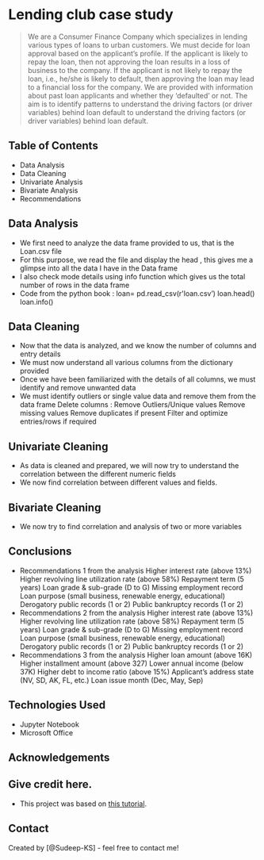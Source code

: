 # Lending club case study
> We are a Consumer Finance Company which specializes in lending various types of loans to urban customers.
We must decide for loan approval based on the applicant’s profile.
If the applicant is likely to repay the loan, then not approving the loan results in a loss of business to the company.
If the applicant is not likely to repay the loan, i.e., he/she is likely to default, then approving the loan may lead to a financial loss for the company.
We are provided with information about past loan applicants and whether they ‘defaulted’ or not.
The aim is to identify patterns to understand the driving factors (or driver variables) behind loan default to understand the driving factors (or driver variables) behind loan default.



## Table of Contents
* Data Analysis
* Data Cleaning
* Univariate Analysis
* Bivariate Analysis
* Recommendations

<!-- You can include any other section that is pertinent to your problem -->

## Data Analysis
- We first need to analyze the data frame provided to us, that is the Loan.csv file
- For this purpose, we read the file and display the head , this gives me a glimpse into all the data I have in the Data frame
- I also check mode details using info function which gives us the total number of rows in the data frame
- Code from the python book :
	loan= pd.read_csv(r'loan.csv’)
	loan.head()
	loan.info()

<!-- You don't have to answer all the questions - just the ones relevant to your project. -->
## Data Cleaning
- Now that the data is analyzed, and we know the number of columns and entry details
- We must now understand all various columns from the dictionary provided
- Once we have been familiarized with the details of all columns, we must identify and remove unwanted data 
- We must identify outliers or single value data and remove them from the data frame
	Delete columns :
	Remove Outliers/Unique values
	Remove missing values
	Remove duplicates if present
	Filter and optimize entries/rows if required

<!-- You don't have to answer all the questions - just the ones relevant to your project. -->
## Univariate Cleaning
- As data is cleaned and prepared, we will now try to understand the correlation between the different numeric fields
- We now find correlation between different values and fields.

<!-- You don't have to answer all the questions - just the ones relevant to your project. -->
## Bivariate Cleaning
- We now try to find correlation and analysis of two or more variables

<!-- You don't have to answer all the questions - just the ones relevant to your project. -->
## Conclusions
- Recommendations 1 from the analysis
	Higher interest rate (above 13%)
	Higher revolving line utilization rate (above 58%)
	Repayment term (5 years)
	Loan grade & sub-grade (D to G)
	Missing employment record
	Loan purpose (small business, renewable energy, educational)
	Derogatory public records (1 or 2)
	Public bankruptcy records (1 or 2)
- Recommendations 2 from the analysis
	Higher interest rate (above 13%)
	Higher revolving line utilization rate (above 58%)
	Repayment term (5 years)
	Loan grade & sub-grade (D to G)
	Missing employment record
	Loan purpose (small business, renewable energy, educational)
	Derogatory public records (1 or 2)
	Public bankruptcy records (1 or 2)
- Recommendations 3 from the analysis
	Higher loan amount (above 16K)
	Higher installment amount (above 327)
	Lower annual income (below 37K)
	Higher debt to income ratio (above 15%)
	Applicant’s address state (NV, SD, AK, FL, etc.)
	Loan issue month (Dec, May, Sep)

<!-- You don't have to answer all the questions - just the ones relevant to your project. -->


## Technologies Used
- Jupyter Notebook
- Microsoft Office

<!-- As the libraries versions keep on changing, it is recommended to mention the version of library used in this project -->

## Acknowledgements
Give credit here.
- 
- This project was based on [this tutorial](https://www.example.com).


## Contact
Created by [@Sudeep-KS] - feel free to contact me!

<!-- Optional -->
<!-- ## License -->
<!-- This project is open source and available under the [... License](). -->

<!-- You don't have to include all sections - just the one's relevant to your project -->

